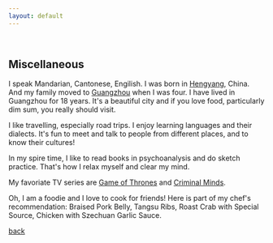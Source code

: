 ```yaml
---
layout: default
---
```


&nbsp;

## Miscellaneous

I speak Mandarian, Cantonese, Engilish. I was born in [Hengyang](https://en.wikipedia.org/wiki/Hengyang), China. And my family moved to [Guangzhou](https://en.wikipedia.org/wiki/Guangzhou) when I was four. I have lived in Guangzhou for 18 years. It's a beautiful city and if you love food, particularly dim sum, you really should visit.

I like travelling, especially road trips. I enjoy learning languages and their dialects. It's fun to meet and talk to people from different places, and to know their cultures!

In my spire time, I like to read books in psychoanalysis and do sketch practice. That's how I relax myself and clear my mind.

My favoriate TV series are [Game of Thrones](https://www.hbo.com/game-of-thrones) and [Criminal Minds](http://www.cbs.com/shows/criminal_minds/).

Oh, I am a foodie and I love to cook for friends! Here is part of my chef's recommendation: Braised Pork Belly, Tangsu Ribs, Roast Crab with Special Source, Chicken with Szechuan Garlic Sauce.

[back](./index)